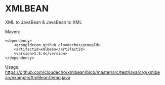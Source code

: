 # XMLBEAN
XML to JavaBean &amp; JavaBean to XML

Maven:

	<dependency>
		<groupId>com.github.cloudecho</groupId>
		<artifactId>xmlbean</artifactId>
		<version>1.5.4</version>
	</dependency>

Usage:
https://github.com/cloudecho/xmlbean/blob/master/src/test/java/org/xmlbean/example/XmlBeanDemo.java
